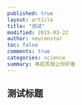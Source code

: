 ```yaml
---
published: true
layout: article
title: "测试"
modified: 2015-03-22
author: neuronstar
toc: false
comments: true
categories: science
summary: 再捉弄我让你好看
---
```


## 测试标题
